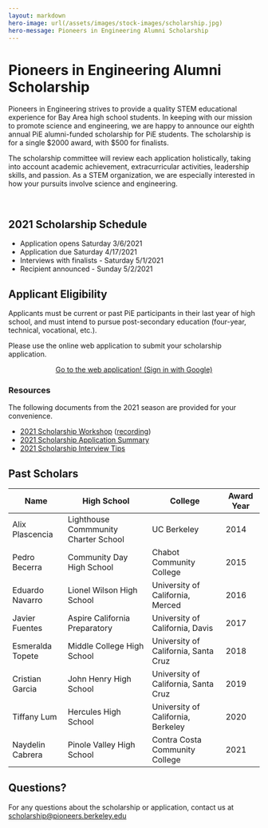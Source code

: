 ```yaml
---
layout: markdown
hero-image: url(/assets/images/stock-images/scholarship.jpg)
hero-message: Pioneers in Engineering Alumni Scholarship
---
```


# Pioneers in Engineering Alumni Scholarship
Pioneers in Engineering strives to provide a quality STEM educational experience for Bay Area high school students. In keeping with our mission to promote science and engineering, we are happy to announce our eighth annual PiE alumni-funded scholarship for PiE students. The scholarship is for a single $2000 award, with $500 for finalists.

The scholarship committee will review each application holistically, taking into account academic achievement, extracurricular activities, leadership skills, and passion. As a STEM organization, we are especially interested in how your pursuits involve science and engineering.

<br>

## 2021 Scholarship Schedule

* Application opens Saturday 3/6/2021
* Application due Saturday 4/17/2021
* Interviews with finalists - Saturday 5/1/2021
* Recipient announced - Sunday 5/2/2021

## Applicant Eligibility
Applicants must be current or past PiE participants in their last year of high school, and must intend to pursue post-secondary education (four-year, technical, vocational, etc.).

Please use the online web application to submit your scholarship application.
<center>
  <a href="https://scholarship.pierobotics.org/accounts/google/login" class="btn btn-primary">Go to the web application! (Sign in with Google)</a>
</center>

### Resources
The following documents from the 2021 season are provided for your convenience.

* <a target="_blank" href="{{ '/assets/scholarship/2021_pie_scholarship_workshop.pdf' | prepend: site.baseurl }}">2021 Scholarship Workshop</a> (<a href="https://drive.google.com/file/d/1WK6IHjJFmyEaO8QcdZC1ZEn1EVLeVSgT/view?usp=sharing">recording</a>)
* <a target="_blank" href="{{ '/assets/scholarship/2021_pie_scholarship_application.pdf' | prepend: site.baseurl }}">2021 Scholarship Application Summary</a>
* <a target="_blank" href="{{ '/assets/scholarship/2021_pie_scholarship_interview_tips.pdf' | prepend: site.baseurl }}">2021 Scholarship Interview Tips</a>

## Past Scholars

<table class="table table-striped table-hover ">
  <thead>
    <tr>
      <th>Name</th>
      <th>High School</th>
      <th>College</th>
      <th>Award Year</th>
    </tr>
  </thead>
  <tbody>
    <tr>
      <td>Alix Plascencia</td>
      <td>Lighthouse Commmunity Charter School</td>
      <td>UC Berkeley</td>
      <td>2014</td>
    </tr>
    <tr>
      <td>Pedro Becerra</td>
      <td>Community Day High School</td>
      <td>Chabot Community College</td>
      <td>2015</td>
    </tr>
    <tr>
      <td>Eduardo Navarro</td>
      <td>Lionel Wilson High School</td>
      <td>University of California, Merced</td>
      <td>2016</td>
    </tr>
    <tr>
      <td>Javier Fuentes</td>
      <td>Aspire California Preparatory</td>
      <td>University of California, Davis</td>
      <td>2017</td>
    </tr>
    <tr>
      <td>Esmeralda Topete</td>
      <td>Middle College High School</td>
      <td>University of California, Santa Cruz</td>
      <td>2018</td>
    </tr>
    <tr>
      <td>Cristian Garcia</td>
      <td>John Henry High School</td>
      <td>University of California, Santa Cruz</td>
      <td>2019</td>
    </tr>
    <tr>
      <td>Tiffany Lum</td>
      <td>Hercules High School</td>
      <td>University of California, Berkeley</td>
      <td>2020</td>
    </tr>
    <tr>
      <td>Naydelin Cabrera</td>
      <td>Pinole Valley High School</td>
      <td>Contra Costa Community College</td>
      <td>2021</td>
    </tr>
  </tbody>
</table>

## Questions?

For any questions about the scholarship or application, contact us at <a href="mailto:scholarship@pioneers.berkeley.edu"> scholarship@pioneers.berkeley.edu </a>


